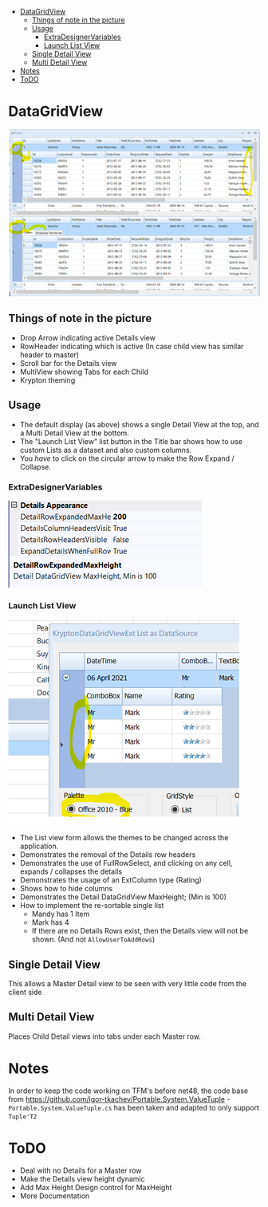 ﻿<!-- Start Document Outline -->

* [DataGridView](#datagridview)
	* [Things of note in the picture](#things-of-note-in-the-picture)
	* [Usage](#usage)
		* [ExtraDesignerVariables](#extradesignervariables)
		* [Launch List View](#launch-list-view)
	* [Single Detail View](#single-detail-view)
	* [Multi Detail View](#multi-detail-view)
* [Notes](#notes)
* [ToDO](#todo)

<!-- End Document Outline -->

# DataGridView
![](SingleAndMultiDetailViews.png)

## Things of note in the picture
- Drop Arrow indicating active Details view
- RowHeader indicating which is active (In case child view has similar header to master)
- Scroll bar for the Details view
- MultiView showing Tabs for each Child
- Krypton theming

## Usage
- The default display (as above) shows a single Detail View at the top, and a Multi Detail View at the bottom.  
- The "Launch List View" list button in the Title bar shows how to use custom Lists as a dataset and also custom columns.    
- You *have* to click on the circular arrow to make the Row Expand / Collapse.
### ExtraDesignerVariables
![](ExtraDesignerVariables.png)

### Launch List View
![](LaunchListView.png)
- The List view form allows the themes to be changed across the application.
- Demonstrates the removal of the Details row headers
- Demonstrates the use of FullRowSelect, and clicking on any cell, expands / collapses the details
- Demonstrates the usage of an ExtColumn type (Rating)
- Shows how to hide columns 
- Demonstrates the Detail DataGridView MaxHeight; (Min is 100)
- How to implement the re-sortable single list
  - Mandy has 1 Item
  - Mark has 4
  - If there are no Details Rows exist, then the Details view will not be shown. (And not `AllowUserToAddRows`)

## Single Detail View
This allows a Master Detail view to be seen with very little code from the client side

## Multi Detail View
Places Child Detail views into tabs under each Master row.

# Notes
In order to keep the code working on TFM's before net48, the code base from https://github.com/igor-tkachev/Portable.System.ValueTuple - `Portable.System.ValueTuple.cs` has been taken and adapted to only support `Tuple'T2`

# ToDO
- Deal with no Details for a Master row
- Make the Details view height dynamic
- Add Max Height Design control for MaxHeight
- More Documentation
